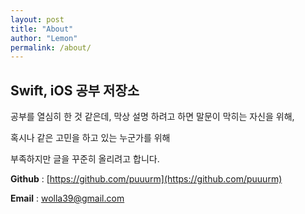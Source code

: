 ```yaml
---
layout: post
title: "About"
author: "Lemon"
permalink: /about/
---
```


## Swift, iOS 공부 저장소

공부를 열심히 한 것 같은데, 막상 설명 하려고 하면 말문이 막히는 자신을 위해,

혹시나 같은 고민을 하고 있는 누군가를 위해

부족하지만 글을 꾸준히 올리려고 합니다.

**Github** : [https://github.com/puuurm](https://github.com/puuurm)

**Email** : wolla39@gmail.com

